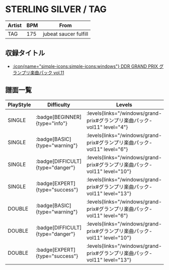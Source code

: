 # STERLING SILVER / TAG

|Artist|BPM|From|
|------|---|----|
|TAG|175|jubeat saucer fulfill|

## 収録タイトル

- [:icon{name="simple-icons:simple-icons:windows"} DDR GRAND PRIX グランプリ楽曲パック vol.11](/windows/grand-prix#グランプリ楽曲パック-vol11)

## 譜面一覧

|PlayStyle|Difficulty|Levels|Notes|Movie|
|---------|----------|------|-----|-----|
|SINGLE| :badge[BEGINNER]{type="info"}| :levels{links="/windows/grand-prix#グランプリ楽曲パック-vol11" level="4"}|144/2||
|SINGLE| :badge[BASIC]{type="warning"}| :levels{links="/windows/grand-prix#グランプリ楽曲パック-vol11" level="6"}|236/3||
|SINGLE| :badge[DIFFICULT]{type="danger"}| :levels{links="/windows/grand-prix#グランプリ楽曲パック-vol11" level="10"}|338/20||
|SINGLE| :badge[EXPERT]{type="success"}| :levels{links="/windows/grand-prix#グランプリ楽曲パック-vol11" level="13"}|486/6||
|DOUBLE| :badge[BASIC]{type="warning"}| :levels{links="/windows/grand-prix#グランプリ楽曲パック-vol11" level="6"}|224/3||
|DOUBLE| :badge[DIFFICULT]{type="danger"}| :levels{links="/windows/grand-prix#グランプリ楽曲パック-vol11" level="10"}|344/14||
|DOUBLE| :badge[EXPERT]{type="success"}| :levels{links="/windows/grand-prix#グランプリ楽曲パック-vol11" level="13"}|476/17||
